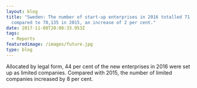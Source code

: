 ```yaml
---
layout: blog
title: "Sweden: The number of start-up enterprises in 2016 totalled 71,825
  compared to 70,135 in 2015, an increase of 2 per cent."
date: 2017-11-08T20:08:33.953Z
tags:
  - Reports
featuredimage: /images/future.jpg
type: blog
---
```

Allocated by legal form, 44 per cent of the new enterprises in 2016 were set up as limited companies. Compared with 2015, the number of limited companies increased by 8 per cent.